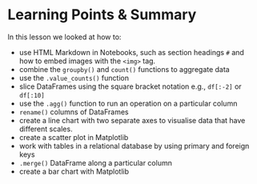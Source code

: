 # Learning Points & Summary

In this lesson we looked at how to:

- use HTML Markdown in Notebooks, such as section headings `#` and how to embed images with the `<img>` tag.
- combine the `groupby()` and `count()` functions to aggregate data
- use the `.value_counts()` function
- slice DataFrames using the square bracket notation e.g., `df[:-2]` or `df[:10]`
- use the `.agg()` function to run an operation on a particular column
- `rename()` columns of DataFrames
- create a line chart with two separate axes to visualise data that have different scales.
- create a scatter plot in Matplotlib
- work with tables in a relational database by using primary and foreign keys
- `.merge()` DataFrame along a particular column
- create a bar chart with Matplotlib